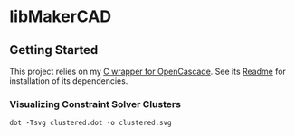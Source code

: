 # libMakerCAD

## Getting Started
This project relies on my [C wrapper for OpenCascade](https://github.com/marcuswu/occwrapper/). See its [Readme](https://github.com/marcuswu/occwrapper/blob/main/README.md) for installation of its dependencies.

### Visualizing Constraint Solver Clusters ###
```
dot -Tsvg clustered.dot -o clustered.svg
```
